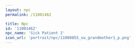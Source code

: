 ```yaml
---
layout: npc
permalink: /11001462

title: Npc
id: '11001462'
npc_name: 'Sick Patient 2'
icon_url: 'portrait/npc/11000855_sw_grandmother1_p.png'
---
```

